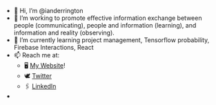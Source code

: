 - 👋 Hi, I’m @ianderrington
- 👀 I’m working to promote effective information exchange between people (communicating), people and information (learning), and information and reality (observing). 
- 🌱 I’m currently learning project management, Tensorflow probability, Firebase Interactions, React
- 📫 Reach me at: 
  - 🖥 [My Website](ianderrington.com)!
  - 🕊 [Twitter](https://twitter.com/ian_derrington)
  - 🖇 [LinkedIn](https://www.linkedin.com/in/ian-derrington/)
- 

<!---
ianderrington/ianderrington is a ✨ special ✨ repository because its `README.md` (this file) appears on your GitHub profile.
You can click the Preview link to take a look at your changes.
--->
